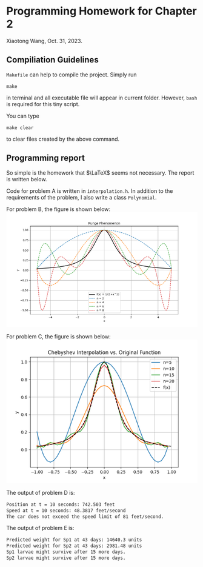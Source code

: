 # Programming Homework for Chapter 2

Xiaotong Wang, Oct. 31, 2023.

## Compiliation Guidelines

`Makefile` can help to compile the project. Simply run

```
make
```

in terminal and all executable file will appear in current folder. However, `bash` is required for this tiny script.

You can type

```
make clear
```

to clear files created by the above command.

## Programming report

So simple is the homework that $\LaTeX$ seems not necessary. The report is written below.

Code for problem A is written in `interpolation.h`. In addition to the requirements of the problem, I also write a class `Polynomial`.

For problem B, the figure is shown below: 
![plot](./problem_b/runge.png)

For problem C, the figure is shown below:
![plot](./problem_c/chebyshev.png)

The output of problem D is:
```
Position at t = 10 seconds: 742.503 feet
Speed at t = 10 seconds: 48.3817 feet/second
The car does not exceed the speed limit of 81 feet/second.
```

The output of problem E is:
```
Predicted weight for Sp1 at 43 days: 14640.3 units
Predicted weight for Sp2 at 43 days: 2981.48 units
Sp1 larvae might survive after 15 more days.
Sp2 larvae might survive after 15 more days.
```